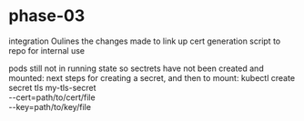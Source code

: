 # phase-03
integration 
Oulines the changes made to link up cert generation script to repo for internal use 

pods still not in running state so sectrets have not been created and mounted:
next steps for creating a secret, and then to mount:
kubectl create secret tls my-tls-secret \
  --cert=path/to/cert/file \
  --key=path/to/key/file
